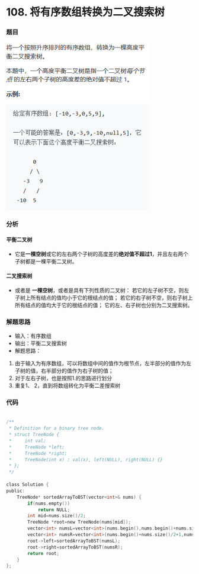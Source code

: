 # 108. 将有序数组转换为二叉搜索树

### 题目



![](../.gitbook/assets/tu-pian%20%288%29.png)



### 分析

#### 平衡二叉树

* 它是**一棵空树**或它的左右两个子树的高度差的**绝对值不超过1**，并且左右两个子树都是一棵平衡二叉树。

#### 二叉搜索树

*  或者是 **一棵空树**，或者是具有下列性质的二叉树： 若它的左子树不空，则左子树上所有结点的值均小于它的根结点的值； 若它的右子树不空，则右子树上所有结点的值均大于它的根结点的值； 它的左、右子树也分别为二叉搜索树。



### 解题思路

* 输入：有序数组
* 输出：平衡二叉搜索树
* 解题思路：

1. 由于输入为有序数组，可以将数组中间的值作为根节点，左半部分的值作为左子树的值，右半部分的值作为右子树的值；
2. 对于左右子树，也是按照1.的思路进行划分
3. 重复1、 2，直到将数组转化为平衡二差搜索树



### 代码

```c

/**
 * Definition for a binary tree node.
 * struct TreeNode {
 *     int val;
 *     TreeNode *left;
 *     TreeNode *right;
 *     TreeNode(int x) : val(x), left(NULL), right(NULL) {}
 * };
 */

class Solution {
public:
    TreeNode* sortedArrayToBST(vector<int>& nums) {
        if(nums.empty())
            return NULL;
        int mid=nums.size()/2;
        TreeNode *root=new TreeNode(nums[mid]);
        vector<int> numsL=vector<int>(nums.begin(),nums.begin()+nums.size()/2);
        vector<int> numsR=vector<int>(nums.begin()+nums.size()/2+1,nums.end());
        root->left=sortedArrayToBST(numsL);
        root->right=sortedArrayToBST(numsR);
        return root;
    }
};
```



